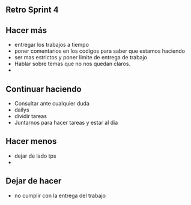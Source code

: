 ##  Retro Sprint 4

## Hacer más
- entregar los trabajos a tiempo
- poner comentarios en los codigos para saber que estamos haciendo
- ser mas estrictos y poner limite de entrega de trabajo
- Hablar sobre temas que no nos quedan claros.
- 


## Continuar haciendo
- Consultar ante cualquier duda 
- dailys
- dividir tareas
- Juntarnos para hacer tareas y estar al dia

## Hacer menos
- dejar de lado tps
- 

## Dejar de hacer
- no cumplir con la entrega del trabajo